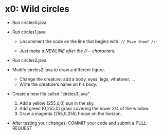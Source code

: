 # x0:  Wild circles

* Run circles0.java

* Run circles1.java 
    * Uncomment the code on the line that begins with:   `// Move them? //--`
    * _Just make a NEWLINE after the //-- characters._

* Run circles2.java
* Modify circles2.java to draw a different figure.
    * Change the creature:  add a body, eyes, legs, whatever, ...
    * Write the creature's name on his body.
    
* Create a new file called "circles3.java"
    1. Add a yellow (255,0,0) sun in the sky.
    2. Add green (0,255,0) grass covering the lower 3/4 of the window.
    3. Draw a magenta (255,0,255) house on the horizon.

* After testing your changes, COMMIT your code and submit a PULL-REQUEST
